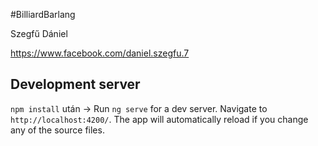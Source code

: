 #BilliardBarlang

Szegfű Dániel

https://www.facebook.com/daniel.szegfu.7


## Development server

`npm install` után ->
Run `ng serve` for a dev server. Navigate to `http://localhost:4200/`. The app will automatically reload if you change any of the source files.



